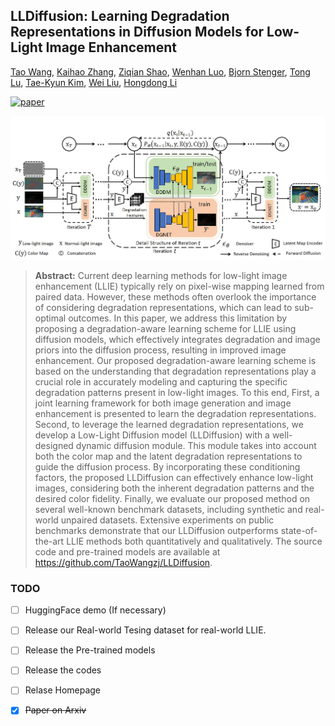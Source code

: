 
## LLDiffusion: Learning Degradation Representations in Diffusion Models for Low-Light Image Enhancement


[Tao Wang](https://scholar.google.com/citations?user=TsDufoMAAAAJ&hl=en), [Kaihao Zhang](https://scholar.google.com/citations?user=eqwDXdMAAAAJ&hl=en), [Ziqian Shao](), [Wenhan Luo](https://scholar.google.com/citations?user=g20Q12MAAAAJ&hl=en), [Bjorn Stenger](https://scholar.google.com/citations?user=plhjgHUAAAAJ&hl=en), [Tong Lu](https://cs.nju.edu.cn/lutong/index.htm), [Tae-Kyun Kim](https://scholar.google.com.hk/citations?user=j2WcLecAAAAJ&hl=zh-CN), [Wei Liu](https://scholar.google.com.hk/citations?user=AjxoEpIAAAAJ&hl=zh-CN), [Hongdong Li](https://scholar.google.com.hk/citations?user=Mq89JAcAAAAJ&hl=zh-CN)

[![paper](https://img.shields.io/badge/arXiv-Paper-<COLOR>.svg)](https://arxiv.org/pdf/2307.14659.pdf)


<img src="assets/network.jpg" width="800px"/>

>**Abstract:**
>Current deep learning methods for low-light image enhancement (LLIE) typically rely on pixel-wise mapping learned from paired data. However, these methods often overlook the importance of considering degradation representations, which can lead to sub-optimal outcomes. In this paper, we address this limitation by proposing a degradation-aware learning scheme for LLIE using diffusion models, which effectively integrates degradation and image priors into the diffusion process, resulting in improved image enhancement. Our proposed degradation-aware learning scheme is based on the understanding that degradation representations play a crucial role in accurately modeling and capturing the specific degradation patterns present in low-light images. To this end, First, a joint learning framework for both image generation and image enhancement is presented to learn the degradation representations. Second, to leverage the learned degradation representations, we develop a Low-Light Diffusion model (LLDiffusion) with a well-designed dynamic diffusion module. This module takes into account both the color map and the latent degradation representations to guide the diffusion process. By incorporating these conditioning factors, the proposed LLDiffusion can effectively enhance low-light images, considering both the inherent degradation patterns and the desired color fidelity. Finally, we evaluate our proposed method on several well-known benchmark datasets, including synthetic and real-world unpaired datasets. Extensive experiments on public benchmarks demonstrate that our LLDiffusion outperforms state-of-the-art LLIE methods both quantitatively and qualitatively. The source code and pre-trained models are available at https://github.com/TaoWangzj/LLDiffusion.

### TODO
- [ ] HuggingFace demo (If necessary)
- [ ] Release our Real-world Tesing dataset for real-world LLIE.  
- [ ] Release the Pre-trained models
- [ ] Release the codes
- [ ] Relase Homepage
- [x] ~~Paper on Arxiv~~ 








